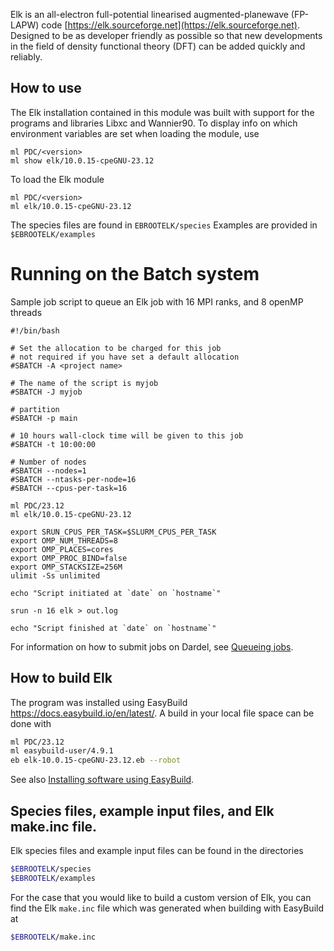 Elk is an all-electron full-potential linearised augmented-planewave (FP-LAPW) code [https://elk.sourceforge.net](https://elk.sourceforge.net). Designed to be as developer friendly as possible so that new developments in the field of density functional theory (DFT) can be added quickly and reliably.

## How to use

The Elk installation contained in this module was built with support for the programs and libraries Libxc and Wannier90.
To display info on which environment variables are set when loading the module, use
```
ml PDC/<version>
ml show elk/10.0.15-cpeGNU-23.12
```
To load the Elk module
```
ml PDC/<version>
ml elk/10.0.15-cpeGNU-23.12
```
The species files are found in ``EBROOTELK/species``
Examples are provided in ``$EBROOTELK/examples``

# Running on the Batch system
Sample job script to queue an Elk job with 16 MPI ranks, and 8 openMP threads

```
#!/bin/bash

# Set the allocation to be charged for this job
# not required if you have set a default allocation
#SBATCH -A <project name>

# The name of the script is myjob
#SBATCH -J myjob

# partition
#SBATCH -p main

# 10 hours wall-clock time will be given to this job
#SBATCH -t 10:00:00

# Number of nodes
#SBATCH --nodes=1
#SBATCH --ntasks-per-node=16
#SBATCH --cpus-per-task=16

ml PDC/23.12
ml elk/10.0.15-cpeGNU-23.12

export SRUN_CPUS_PER_TASK=$SLURM_CPUS_PER_TASK
export OMP_NUM_THREADS=8
export OMP_PLACES=cores
export OMP_PROC_BIND=false
export OMP_STACKSIZE=256M
ulimit -Ss unlimited

echo "Script initiated at `date` on `hostname`"

srun -n 16 elk > out.log

echo "Script finished at `date` on `hostname`"
```

For information on how to submit jobs on Dardel, see [Queueing jobs](https://support.pdc.kth.se/doc/contact/contact_support/-docs/run_jobs/job_scheduling/).

## How to build Elk

The program was installed using EasyBuild https://docs.easybuild.io/en/latest/.
A build in your local file space can be done with

```bash
ml PDC/23.12
ml easybuild-user/4.9.1
eb elk-10.0.15-cpeGNU-23.12.eb --robot
```

See also [Installing software using EasyBuild](https://support.pdc.kth.se/doc/contact/contact_support/-docs/software_development/easybuild/).

## Species files, example input files, and Elk make.inc file.

Elk species files and example input files can be found
in the directories
```bash
$EBROOTELK/species
$EBROOTELK/examples
```
For the case that you would like to build a custom version
of Elk, you can find the Elk `make.inc` file which was generated
when building with EasyBuild at
```bash
$EBROOTELK/make.inc
```
